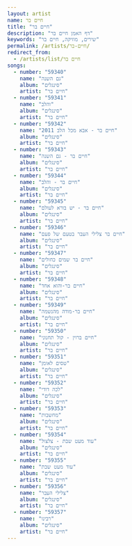 ```yaml
---
layout: artist
name: חיים בר
title: "חיים בר"
description: "דף האמן חיים בר"
keywords: "שירים, מוזיקה, חיים בר"
permalink: /artists/חיים-בר/
redirect_from:
  - /artists/list/חיים בר
songs:
  - number: "59340"
    name: "גם השנה"
    album: "סינגלים"
    artist: "חיים בר"
  - number: "59341"
    name: "והלב"
    album: "סינגלים"
    artist: "חיים בר"
  - number: "59342"
    name: "חיים בר - אבא מכל הלב 2011"
    album: "סינגלים"
    artist: "חיים בר"
  - number: "59343"
    name: "חיים בר - גם השנה"
    album: "סינגלים"
    artist: "חיים בר"
  - number: "59344"
    name: "חיים בר - והלב"
    album: "סינגלים"
    artist: "חיים בר"
  - number: "59345"
    name: "חיים בר - יש בורא לעולם"
    album: "סינגלים"
    artist: "חיים בר"
  - number: "59346"
    name: "חיים בר צלילי העבר בטעם של פעם"
    album: "סינגלים"
    artist: "חיים בר"
  - number: "59347"
    name: "חיים בר שמים כחולים"
    album: "סינגלים"
    artist: "חיים בר"
  - number: "59348"
    name: "חיים בר-והוא אחד"
    album: "סינגלים"
    artist: "חיים בר"
  - number: "59349"
    name: "חיים בר-מודה מהנשמה"
    album: "סינגלים"
    artist: "חיים בר"
  - number: "59350"
    name: "חיים ברוין - קול תחנוני"
    album: "סינגלים"
    artist: "חיים בר"
  - number: "59351"
    name: "טסים לאומן"
    album: "סינגלים"
    artist: "חיים בר"
  - number: "59352"
    name: "לכה דודי"
    album: "סינגלים"
    artist: "חיים בר"
  - number: "59353"
    name: "מחשבות"
    album: "סינגלים"
    artist: "חיים בר"
  - number: "59354"
    name: "עוד מעט שבת - צלצול"
    album: "סינגלים"
    artist: "חיים בר"
  - number: "59355"
    name: "עוד מעט שבת"
    album: "סינגלים"
    artist: "חיים בר"
  - number: "59356"
    name: "צלילי העבר"
    album: "סינגלים"
    artist: "חיים בר"
  - number: "59357"
    name: "רבינו"
    album: "סינגלים"
    artist: "חיים בר"
---
```

